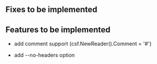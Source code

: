 ## Fixes to be implemented

## Features to be implemented

- add comment support (csf.NewReader().Comment = '#')

- add --no-headers option

